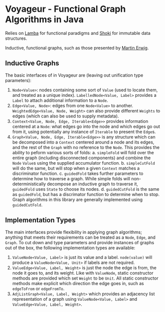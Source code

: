 # Voyageur - Functional Graph Algorithms in Java

Relies on [Lamba](https://github.com/palatable/lambda/) for functional paradigms and
[Shoki](https://github.com/palatable/shoki) for immutable data structures.

Inductive, functional graphs, such as those presented by [Martin Erwig](https://web.engr.oregonstate.edu/~erwig/papers/InductiveGraphs_JFP01.pdf).

## Inductive Graphs

The basic interfaces of in Voyageur are (leaving out unification type parameters):
1. `Node<Value>`: nodes containing some sort of `Value` (used to locate them, and treated as a unique index).
   `LabelledNode<Value, Label>` provides a `Label` to attach additional information to a `Node`.
2. `Edge<Value, Node>`: edges from one `Node<Value>` to another. `WeightedEdge<Value, Node, Weight>` can also provide
   different `Weights` to edges (which can also be used to supply metadata).
3. `Context<Value, Node, Edge, Iterable<Edge>>` provides information centered at a `Node`: what edges go into the node
   and which edges go out from it, using potentially any instance of `Iterable` to present the `Edge`s.
4. `Graph<Value, Node, Edge, Iterable<Edge>>` is any structure which can be decomposed into a `Context` centered around
   a node and its edges, and the rest of the `Graph` with no reference to the `Node`. This provides the ability to
   peform various sorts of folds:
   a. `simpleFold` will fold over the entire graph (including disconnected components) and combine the `Node` `Value`s
   using the supplied accumulator function.
   b. `simpleCutFold` will do the same, but will stop when a given `Context` matches a discriminator function.
   c. `guidedFold` takes further parameters to determine how to traverse a graph. While simple folds will
   non-deterministically decompose an inductive graph to traverse it, `guidedFold` uses `State` to choose its nodes.
   d. `guidedCutFold` is the same as `guidedFold`, but has a discrimator function to determine when to stop. Graph
   algorithms in this library are generally implemented using `guidedCutFold`.

## Implementation Types

The main interfaces provide flexibility in applying graph algorithms; anything that meets their requirements can be
treated as a `Node`, `Edge`, and `Graph`. To cut down and type parameters and provide instances of graphs out of the
box, the following implementation types are available:
1. `ValueNode<Value, Label>` is just its value and a label. `node(value)` will produce a `ValueNode<Value, Unit>` if
   labels are not required.
2. `ValueEdge<Value, Label, Weight>` is just the node the edge is from, the node it goes to, and its weight. Like with
   `ValueNode`, static constructor methods are provided which set `Weight` to be `Unit`. All static constructor methods
   make explicit which direction the edge goes in, such as `edgeToFrom` or `edgeFromTo`.
3. `AdjListGraph<Value, Label, Weight>` which provides an adjacency list representation of a graph using
   `ValueNode<Value, Label>` and `ValueEdge<Value, Label, Weight>`.

